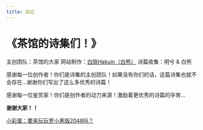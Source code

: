 ```yaml
---
title: 后记
---
```


# 《茶馆的诗集们！》

主创团队：茶馆的大家
网站制作：[白隐Hakuin（白熊）](https://www.HK256.top)
诗篇收集：明兮 & 白熊

感谢每一位创作者！你们是诗集的主创团队！如果没有你们的话，这篇诗集也就不会存在…谢谢你们写出了这么多优秀的诗篇！

感谢每一位鉴赏家！你们是创作者的动力来源！激励着更优秀的诗篇的孕育…

**谢谢大家！！**


[小彩蛋：要来玩玩罗小黑版2048吗？](https://2048lxh.hk256.top)
